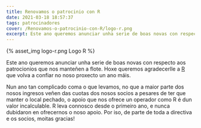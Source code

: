 ```yaml
---
title: Renovamos o patrocinio con R
date: 2021-03-18 18:57:37
tags: patrocinadores
cover: /Renovamos-o-patrocinio-con-R/logo-r.png
excerpt: Este ano queremos anunciar unha serie de boas novas con respecto aos patrocionios que nos manteñen a flote.
---
```


{% asset_img logo-r.png Logo R %}

Este ano queremos anunciar unha serie de boas novas con respecto aos patrocionios que nos manteñen a flote. Hoxe queremos agradecerlle a [R](https://mundo-r.com/gl/) que volva a confiar no noso proxecto un ano máis.

Nun ano tan complicado coma o que levamos, no que a maior parte dos nosos ingresos veñen das cuotas dos nosos socios a pesares de ter que manter o local pechado, o apoio que nos ofrece un operador como R é dun valor incalculable. R leva connosco desde o primeiro ano, e nunca dubidaron en ofrecernos o noso apoio. Por iso, de parte de toda a directiva e os socios, moitas gracias!
